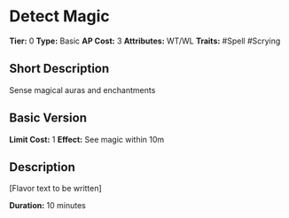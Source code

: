 # Detect Magic

**Tier:** 0
**Type:** Basic
**AP Cost:** 3
**Attributes:** WT/WL
**Traits:** #Spell #Scrying

## Short Description
Sense magical auras and enchantments

## Basic Version
**Limit Cost:** 1
**Effect:** See magic within 10m

## Description
[Flavor text to be written]

**Duration:** 10 minutes